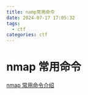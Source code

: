 ```yaml
---
title: namp常用命令
date: 2024-07-17 17:05:32
tags:
  - ctf
categories: ctf
---
```


# nmap 常用命令

[nmap 常用命令介绍](https://www.cnblogs.com/-mo-/p/11286179.html)
